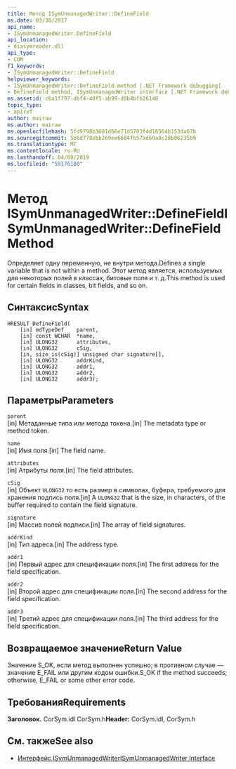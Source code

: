```yaml
---
title: Метод ISymUnmanagedWriter::DefineField
ms.date: 03/30/2017
api_name:
- ISymUnmanagedWriter.DefineField
api_location:
- diasymreader.dll
api_type:
- COM
f1_keywords:
- ISymUnmanagedWriter::DefineField
helpviewer_keywords:
- ISymUnmanagedWriter::DefineField method [.NET Framework debugging]
- DefineField method, ISymUnmanagedWriter interface [.NET Framework debugging]
ms.assetid: c6a1f797-dbf4-40f5-ab99-d9b4bfb26148
topic_type:
- apiref
author: mairaw
ms.author: mairaw
ms.openlocfilehash: 5fd9798b3681d66e71d5703f4d16564b153da07b
ms.sourcegitcommit: 5b6d778ebb269ee6684fb57ad69a8c28b06235b9
ms.translationtype: MT
ms.contentlocale: ru-RU
ms.lasthandoff: 04/08/2019
ms.locfileid: "59176180"
---
```

# <a name="isymunmanagedwriterdefinefield-method"></a><span data-ttu-id="a49d2-102">Метод ISymUnmanagedWriter::DefineField</span><span class="sxs-lookup"><span data-stu-id="a49d2-102">ISymUnmanagedWriter::DefineField Method</span></span>
<span data-ttu-id="a49d2-103">Определяет одну переменную, не внутри метода.</span><span class="sxs-lookup"><span data-stu-id="a49d2-103">Defines a single variable that is not within a method.</span></span> <span data-ttu-id="a49d2-104">Этот метод является, используемых для некоторых полей в классах, битовые поля и т. д.</span><span class="sxs-lookup"><span data-stu-id="a49d2-104">This method is used for certain fields in classes, bit fields, and so on.</span></span>  
  
## <a name="syntax"></a><span data-ttu-id="a49d2-105">Синтаксис</span><span class="sxs-lookup"><span data-stu-id="a49d2-105">Syntax</span></span>  
  
```  
HRESULT DefineField(  
    [in] mdTypeDef    parent,  
    [in] const WCHAR  *name,  
    [in] ULONG32      attributes,  
    [in] ULONG32      cSig,  
    [in, size_is(cSig)] unsigned char signature[],  
    [in] ULONG32      addrKind,  
    [in] ULONG32      addr1,  
    [in] ULONG32      addr2,  
    [in] ULONG32      addr3);  
```  
  
## <a name="parameters"></a><span data-ttu-id="a49d2-106">Параметры</span><span class="sxs-lookup"><span data-stu-id="a49d2-106">Parameters</span></span>  
 `parent`  
 <span data-ttu-id="a49d2-107">[in] Метаданные типа или метода токена.</span><span class="sxs-lookup"><span data-stu-id="a49d2-107">[in] The metadata type or method token.</span></span>  
  
 `name`  
 <span data-ttu-id="a49d2-108">[in] Имя поля.</span><span class="sxs-lookup"><span data-stu-id="a49d2-108">[in] The field name.</span></span>  
  
 `attributes`  
 <span data-ttu-id="a49d2-109">[in] Атрибуты поля.</span><span class="sxs-lookup"><span data-stu-id="a49d2-109">[in] The field attributes.</span></span>  
  
 `cSig`  
 <span data-ttu-id="a49d2-110">[in] Объект `ULONG32` то есть размер в символах, буфера, требуемого для хранения подпись поля.</span><span class="sxs-lookup"><span data-stu-id="a49d2-110">[in] A `ULONG32` that is the size, in characters, of the buffer required to contain the field signature.</span></span>  
  
 `signature`  
 <span data-ttu-id="a49d2-111">[in] Массив полей подписи.</span><span class="sxs-lookup"><span data-stu-id="a49d2-111">[in] The array of field signatures.</span></span>  
  
 `addrKind`  
 <span data-ttu-id="a49d2-112">[in] Тип адреса.</span><span class="sxs-lookup"><span data-stu-id="a49d2-112">[in] The address type.</span></span>  
  
 `addr1`  
 <span data-ttu-id="a49d2-113">[in] Первый адрес для спецификации поля.</span><span class="sxs-lookup"><span data-stu-id="a49d2-113">[in] The first address for the field specification.</span></span>  
  
 `addr2`  
 <span data-ttu-id="a49d2-114">[in] Второй адрес для спецификации поля.</span><span class="sxs-lookup"><span data-stu-id="a49d2-114">[in] The second address for the field specification.</span></span>  
  
 `addr3`  
 <span data-ttu-id="a49d2-115">[in] Третий адрес для спецификации поля.</span><span class="sxs-lookup"><span data-stu-id="a49d2-115">[in] The third address for the field specification.</span></span>  
  
## <a name="return-value"></a><span data-ttu-id="a49d2-116">Возвращаемое значение</span><span class="sxs-lookup"><span data-stu-id="a49d2-116">Return Value</span></span>  
 <span data-ttu-id="a49d2-117">Значение S_OK, если метод выполнен успешно; в противном случае — значение E_FAIL или другим кодом ошибки.</span><span class="sxs-lookup"><span data-stu-id="a49d2-117">S_OK if the method succeeds; otherwise, E_FAIL or some other error code.</span></span>  
  
## <a name="requirements"></a><span data-ttu-id="a49d2-118">Требования</span><span class="sxs-lookup"><span data-stu-id="a49d2-118">Requirements</span></span>  
 <span data-ttu-id="a49d2-119">**Заголовок.** CorSym.idl CorSym.h</span><span class="sxs-lookup"><span data-stu-id="a49d2-119">**Header:** CorSym.idl, CorSym.h</span></span>  
  
## <a name="see-also"></a><span data-ttu-id="a49d2-120">См. также</span><span class="sxs-lookup"><span data-stu-id="a49d2-120">See also</span></span>

- [<span data-ttu-id="a49d2-121">Интерфейс ISymUnmanagedWriter</span><span class="sxs-lookup"><span data-stu-id="a49d2-121">ISymUnmanagedWriter Interface</span></span>](../../../../docs/framework/unmanaged-api/diagnostics/isymunmanagedwriter-interface.md)
